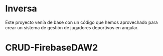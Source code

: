 # Inversa

Este proyecto venía de base con un código que hemos aprovechado para crear un sistema de gestión de jugadores deportivos en angular.
# CRUD-FirebaseDAW2
